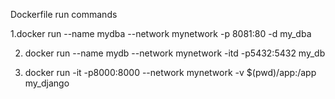 Dockerfile run commands

1.docker run --name mydba --network mynetwork -p 8081:80  -d my_dba

2. docker run --name mydb --network mynetwork -itd -p5432:5432 my_db

3. docker run -it -p8000:8000 --network mynetwork -v $(pwd)/app:/app my_django 
